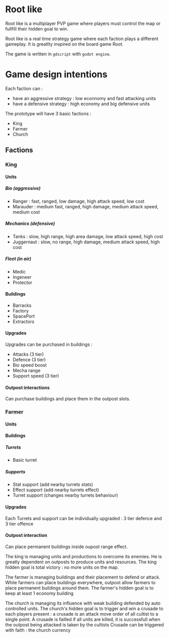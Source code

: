 # Root like

Root like is a multiplayer PVP game where players must control the map or fullfill their hidden goal to win.

Root like is a real time strategy game where each faction plays a different gameplay. It is greatlty inspired on the board game Root.

The game is written in `gdscript` with `godot engine`.

# Game design intentions
Each faction can :
- have an aggressive strategy : low econnomy and fast attacking units
- have a defensive strategy : high economy and big defensive units

The prototype will have 3 basic factions : 
- King
- Farmer
- Church

## Factions
### King
#### Units
##### Bio (aggressive)
- Ranger : fast, ranged, low damage, high attack speed, low cost
- Marauder : medium fast, ranged, high damage, medium attack speed, medium cost

##### Mechanics (defensive)
- Tanks : slow, high range, high area damage, low attack speed, high cost
- Juggernaut : slow, no range, high damage, medium attack speed, high cost

##### Fleet (in air)
- Medic
- Ingeneer
- Protector

#### Buildings
- Barracks 
- Factory
- SpacePort
- Extractors

#### Upgrades
Upgrades can be purchased in buildings :
- Attacks (3 tier)
- Defence (3 tier)
- Bio speed boost 
- Mecha range
- Support speed (3 tier)

#### Outpost interactions
Can purchase buildings and place them in the outpost slots.

### Farmer
#### Units 
#### Buildings
##### Turrets
- Basic turret
##### Supports
- Stat support (add nearby turrets stats)
- Effect support (add nearby turrets effect)
- Turret support (changes nearby turrets behaviour)

#### Upgrades
Each Turrets and support can be individually upgraded :
3 tier defence and 3 tier offence

#### Outpost interaction
Can place permanent buildings inside oupost range effect.

The king is managing units and productions to overcome its enemies. He is greatly dependent on outposts to produce units and resources. The king hidden goal is total victory : no more units on the map.

The farmer is managing buildings and their placement to defend or attack. While farmers can place buildings everywhere, outpost allow farmers to place permanent buildings around them. The farmer's hidden goal is to keep at least 1 economy building 

The church is managing its influence with weak building defended by auto controlled units.
The church's hidden goal is to trigger and win a crusade to each players present : a crusade is an attack move order of all cultist to a single point. A crusade is failled if all units are killed, it is successfull when the outpost being attacked is taken by the cultists
Crusade can be triggered with faith : the church currency
